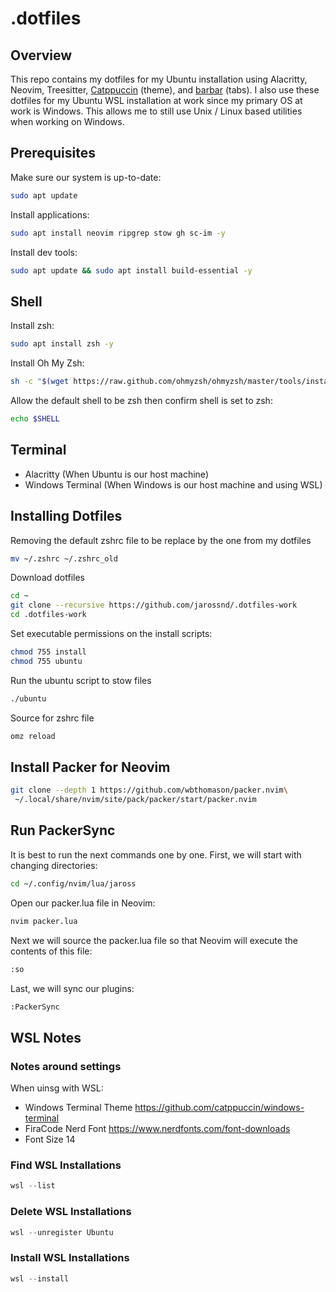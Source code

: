 # .dotfiles

## Overview

This repo contains my dotfiles for my Ubuntu installation using Alacritty, Neovim, Treesitter, [Catppuccin](https://github.com/catppuccin/nvim) (theme), and [barbar](https://github.com/romgrk/barbar.nvim) (tabs). I also use these dotfiles for my Ubuntu WSL installation at work since my primary OS at work is Windows. This allows me to still use Unix / Linux based utilities when working on Windows.

## Prerequisites

Make sure our system is up-to-date:

```bash
sudo apt update
```

Install applications:

```bash
sudo apt install neovim ripgrep stow gh sc-im -y
```

Install dev tools:

```bash
sudo apt update && sudo apt install build-essential -y
```

## Shell

Install zsh:

```bash
sudo apt install zsh -y
```

Install Oh My Zsh:

```bash
sh -c "$(wget https://raw.github.com/ohmyzsh/ohmyzsh/master/tools/install.sh -O -)"
```
Allow the default shell to be zsh then confirm shell is set to zsh:

```bash
echo $SHELL
```

## Terminal

- Alacritty (When Ubuntu is our host machine)
- Windows Terminal (When Windows is our host machine and using WSL)

## Installing Dotfiles

Removing the default zshrc file to be replace by the one from my dotfiles

```bash
mv ~/.zshrc ~/.zshrc_old
```

Download dotfiles

```bash
cd ~
git clone --recursive https://github.com/jarossnd/.dotfiles-work
cd .dotfiles-work
```

Set executable permissions on the install scripts:

```bash
chmod 755 install
chmod 755 ubuntu
```

Run the ubuntu script to stow files

```bash
./ubuntu
```

Source for zshrc file

```bash
omz reload
```

## Install Packer for Neovim

```bash
git clone --depth 1 https://github.com/wbthomason/packer.nvim\
 ~/.local/share/nvim/site/pack/packer/start/packer.nvim
```

## Run PackerSync

It is best to run the next commands one by one. First, we will start with changing directories:

```bash
cd ~/.config/nvim/lua/jaross
```

Open our packer.lua file in Neovim:

```bash
nvim packer.lua
```

Next we will source the packer.lua file so that Neovim will execute the contents of this file:

```bash
:so
```

Last, we will sync our plugins:

```bash
:PackerSync
```

## WSL Notes

### Notes around settings

When uinsg with WSL:

- Windows Terminal Theme https://github.com/catppuccin/windows-terminal
- FiraCode Nerd Font https://www.nerdfonts.com/font-downloads
- Font Size 14

### Find WSL Installations

```powershell
wsl --list
```

### Delete WSL Installations

```powershell
wsl --unregister Ubuntu
```

### Install WSL Installations

```powershell
wsl --install
```
